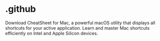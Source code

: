 # .github
Download CheatSheet for Mac, a powerful macOS utility that displays all shortcuts for your active application. Learn and master Mac shortcuts efficiently on Intel and Apple Silicon devices.
